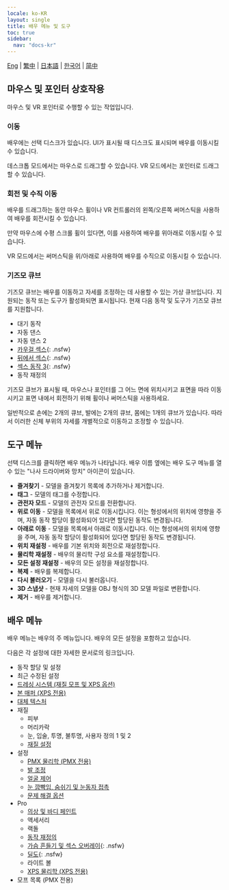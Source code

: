 ```yaml
---
locale: ko-KR
layout: single
title: 배우 메뉴 및 도구
toc: true
sidebar:
  nav: "docs-kr"
---
```


[Eng](/dancexr/features/actor_tools) | [繁中](/tw/dancexr/features/actor_tools) | [日本語](/jp/dancexr/features/actor_tools) | [한국어](/kr/dancexr/features/actor_tools) | [简中](/zh/dancexr/features/actor_tools)

## 마우스 및 포인터 상호작용
마우스 및 VR 포인터로 수행할 수 있는 작업입니다.

### 이동
배우에는 선택 디스크가 있습니다. UI가 표시될 때 디스크도 표시되며 배우를 이동시킬 수 있습니다.

데스크톱 모드에서는 마우스로 드래그할 수 있습니다. VR 모드에서는 포인터로 드래그할 수 있습니다.

### 회전 및 수직 이동
배우를 드래그하는 동안 마우스 휠이나 VR 컨트롤러의 왼쪽/오른쪽 써머스틱을 사용하여 배우를 회전시킬 수 있습니다.

만약 마우스에 수평 스크롤 휠이 있다면, 이를 사용하여 배우를 위아래로 이동시킬 수 있습니다.

VR 모드에서는 써머스틱을 위/아래로 사용하여 배우를 수직으로 이동시킬 수 있습니다.

### 기즈모 큐브
기즈모 큐브는 배우를 이동하고 자세를 조정하는 데 사용할 수 있는 가상 큐브입니다. 지원되는 동작 또는 도구가 활성화되면 표시됩니다. 현재 다음 동작 및 도구가 기즈모 큐브를 지원합니다.

* 대기 동작
* 자동 댄스
* 자동 댄스 2
* [카우걸 섹스](scg_motion){: .nsfw}
* [뒤에서 섹스](sfb_motion){: .nsfw}
* [섹스 동작 3](sm3_motion){: .nsfw}
* 동작 재정의

기즈모 큐브가 표시될 때, 마우스나 포인터를 그 어느 면에 위치시키고 표면을 따라 이동시키고 표면 내에서 회전하기 위해 휠이나 써머스틱을 사용하세요.

일반적으로 손에는 2개의 큐브, 발에는 2개의 큐브, 몸에는 1개의 큐브가 있습니다. 따라서 이러한 신체 부위의 자세를 개별적으로 이동하고 조정할 수 있습니다.


## 도구 메뉴
선택 디스크를 클릭하면 배우 메뉴가 나타납니다. 배우 이름 옆에는 배우 도구 메뉴를 열 수 있는 "나사 드라이버와 망치" 아이콘이 있습니다.

* **즐겨찾기** - 모델을 즐겨찾기 목록에 추가하거나 제거합니다.
* **태그** - 모델의 태그를 수정합니다.
* **관전자 모드** - 모델의 관전자 모드를 전환합니다.
* **위로 이동** - 모델을 목록에서 위로 이동시킵니다. 이는 형성에서의 위치에 영향을 주며, 자동 동작 할당이 활성화되어 있다면 할당된 동작도 변경됩니다.
* **아래로 이동** - 모델을 목록에서 아래로 이동시킵니다. 이는 형성에서의 위치에 영향을 주며, 자동 동작 할당이 활성화되어 있다면 할당된 동작도 변경됩니다.
* **위치 재설정** - 배우를 기본 위치와 회전으로 재설정합니다.
* **물리학 재설정** - 배우의 물리학 구성 요소를 재설정합니다.
* **모든 설정 재설정** - 배우의 모든 설정을 재설정합니다.
* **복제** - 배우를 복제합니다.
* **다시 불러오기** - 모델을 다시 불러옵니다.
* **3D 스냅샷** - 현재 자세의 모델을 OBJ 형식의 3D 모델 파일로 변환합니다.
* **제거** - 배우를 제거합니다.

## 배우 메뉴
배우 메뉴는 배우의 주 메뉴입니다. 배우의 모든 설정을 포함하고 있습니다.

다음은 각 설정에 대한 자세한 문서로의 링크입니다.
* 동작 할당 및 설정
* 최근 수정된 설정
* [드레싱 시스템 (재질 모프 및 XPS 옵션)](optionals)
* [본 매퍼 (XPS 전용)](bone_mapper.md)
* [대체 텍스처](alternative_textures)
* 재질
    * 피부
    * 머리카락
    * 눈, 입술, 투명, 불투명, 사용자 정의 1 및 2
    * [재질 설정](material_settings)
* 설정
    * [PMX 물리학 (PMX 전용)](pmx_physics)
    * [발 조정](feet_adjustments)
    * [얼굴 제어](facial_control)
    * [눈 깜빡임, 숨쉬기 및 눈동자 접촉](eyecontact)
    * [문제 해결 옵션](troubleshooting_options)
* Pro
    * [의상 및 바디 페인트](outfit_body_paint)
    * 액세서리
    * 랙돌
    * [동작 재정의](motion_override)
    * [가슴 흔들기 및 섹스 오버레이](boob_shake_sex_overlay){: .nsfw}
    * [딜도](dildo){: .nsfw}
    * 라이트 볼
    * [XPS 물리학 (XPS 전용)](xps_physics)
* 모프 목록 (PMX 전용)